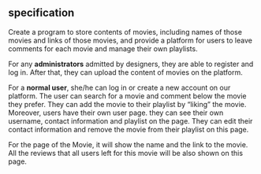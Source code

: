 ## specification


Create a program to store contents of movies, including names of those movies and links of those movies, and provide a platform for users to leave comments for each movie and manage their own playlists.

For any **administrators** admitted by designers, they are able to register and log in. After that, they can upload the content of movies on the platform.

For a **normal user**, she/he can log in or create a new account on our platform. The user can search for a movie and comment below the movie they prefer. They can add the movie to their playlist by “liking” the movie.
Moreover, users have their own user page. they can see their own username, contact information and playlist on the page. They can edit their contact information and remove the movie from their playlist on this page.

For the page of the Movie, it will show the name and the link to the movie. All the reviews that all users left for this movie will be also shown on this page.
